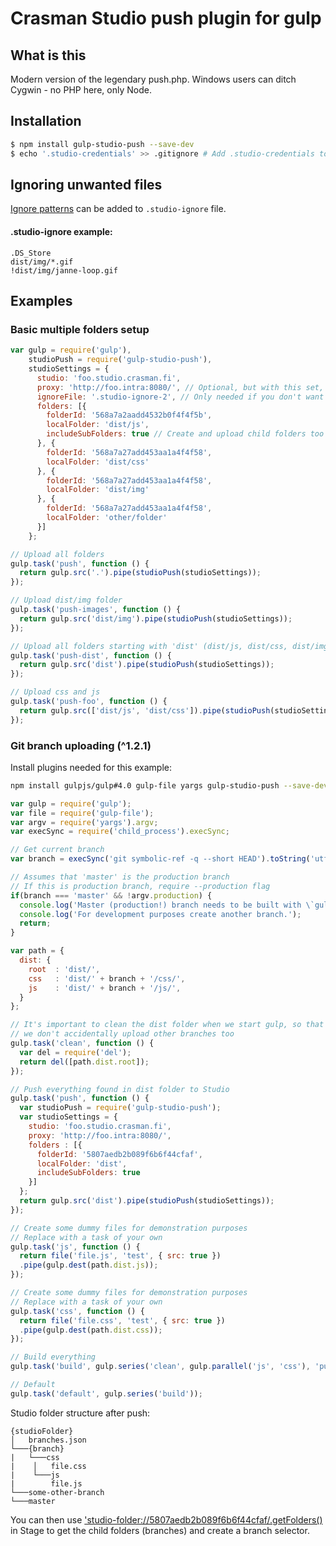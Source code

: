 # Crasman Studio push plugin for gulp

## What is this

Modern version of the legendary push.php. Windows users can ditch Cygwin - no PHP here, only Node.

## Installation

```bash
$ npm install gulp-studio-push --save-dev
$ echo '.studio-credentials' >> .gitignore # Add .studio-credentials to .gitignore file
```

## Ignoring unwanted files
[Ignore patterns](https://git-scm.com/docs/gitignore) can be added to `.studio-ignore` file.

#### .studio-ignore example:
```gitignore
.DS_Store
dist/img/*.gif
!dist/img/janne-loop.gif
```

## Examples

### Basic multiple folders setup
```javascript
var gulp = require('gulp'),
    studioPush = require('gulp-studio-push'),
    studioSettings = {
      studio: 'foo.studio.crasman.fi',
      proxy: 'http://foo.intra:8080/', // Optional, but with this set, you don't have to worry about setting HTTP_PROXY anymore
      ignoreFile: '.studio-ignore-2', // Only needed if you don't want to use the default ignore file (.studio-ignore)
      folders: [{
        folderId: '568a7a2aadd4532b0f4f4f5b',
        localFolder: 'dist/js',
        includeSubFolders: true // Create and upload child folders too (^1.2.1), default false
      }, {
        folderId: '568a7a27add453aa1a4f4f58',
        localFolder: 'dist/css'
      }, {
        folderId: '568a7a27add453aa1a4f4f58',
        localFolder: 'dist/img'
      }, {
        folderId: '568a7a27add453aa1a4f4f58',
        localFolder: 'other/folder'
      }]
    };

// Upload all folders
gulp.task('push', function () {
  return gulp.src('.').pipe(studioPush(studioSettings));
});

// Upload dist/img folder
gulp.task('push-images', function () {
  return gulp.src('dist/img').pipe(studioPush(studioSettings));
});

// Upload all folders starting with 'dist' (dist/js, dist/css, dist/img)
gulp.task('push-dist', function () {
  return gulp.src('dist').pipe(studioPush(studioSettings));
});

// Upload css and js
gulp.task('push-foo', function () {
  return gulp.src(['dist/js', 'dist/css']).pipe(studioPush(studioSettings));
});
```

### Git branch uploading (^1.2.1)

Install plugins needed for this example:
```bash
npm install gulpjs/gulp#4.0 gulp-file yargs gulp-studio-push --save-dev
```
```javascript
var gulp = require('gulp');
var file = require('gulp-file');
var argv = require('yargs').argv;
var execSync = require('child_process').execSync;

// Get current branch
var branch = execSync('git symbolic-ref -q --short HEAD').toString('utf-8').trim();

// Assumes that 'master' is the production branch
// If this is production branch, require --production flag
if(branch === 'master' && !argv.production) {
  console.log('Master (production!) branch needs to be built with \`gulp --production\`');
  console.log('For development purposes create another branch.');
  return;
}

var path = {
  dist: {
    root  : 'dist/',
    css   : 'dist/' + branch + '/css/',
    js    : 'dist/' + branch + '/js/',
  }
};

// It's important to clean the dist folder when we start gulp, so that
// we don't accidentally upload other branches too
gulp.task('clean', function () {
  var del = require('del');
  return del([path.dist.root]);
});

// Push everything found in dist folder to Studio
gulp.task('push', function () {
  var studioPush = require('gulp-studio-push');
  var studioSettings = {
    studio: 'foo.studio.crasman.fi',
    proxy: 'http://foo.intra:8080/',
    folders : [{
      folderId: '5807aedb2b089f6b6f44cfaf',
      localFolder: 'dist',
      includeSubFolders: true
    }]
  };
  return gulp.src('dist').pipe(studioPush(studioSettings));
});

// Create some dummy files for demonstration purposes
// Replace with a task of your own
gulp.task('js', function () {
  return file('file.js', 'test', { src: true })
  .pipe(gulp.dest(path.dist.js));
});

// Create some dummy files for demonstration purposes
// Replace with a task of your own
gulp.task('css', function () {
  return file('file.css', 'test', { src: true })
  .pipe(gulp.dest(path.dist.css));
});

// Build everything
gulp.task('build', gulp.series('clean', gulp.parallel('js', 'css'), 'push'));

// Default
gulp.task('default', gulp.series('build'));

```
Studio folder structure after push:
```
{studioFolder}
│   branches.json
└───{branch}
|   └───css
|    │   file.css
|    └───js
|        file.js
└───some-other-branch
└───master
```
You can then use ['studio-folder://5807aedb2b089f6b6f44cfaf/.getFolders()](https://wiki.crasman.fi/confluence/display/stageguide/getFolders) in Stage to get the child folders (branches) and create a branch selector.

